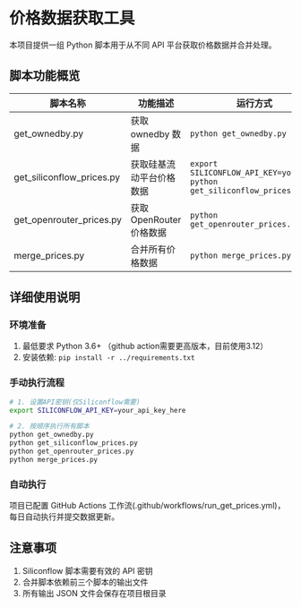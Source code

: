 # 价格数据获取工具

本项目提供一组 Python 脚本用于从不同 API 平台获取价格数据并合并处理。

## 脚本功能概览

| 脚本名称                  | 功能描述                 | 运行方式                                                                    | 输出文件                                           |
| ------------------------- | ------------------------ | --------------------------------------------------------------------------- | -------------------------------------------------- |
| get_ownedby.py            | 获取 ownedby 数据        | `python get_ownedby.py`                                                     | ownedby.json                                       |
| get_siliconflow_prices.py | 获取硅基流动平台价格数据 | `export SILICONFLOW_API_KEY=your_key`<br>`python get_siliconflow_prices.py` | siliconflow_prices.json<br>~~siliconflow_models.json~~ |
| get_openrouter_prices.py  | 获取 OpenRouter 价格数据 | `python get_openrouter_prices.py`                                           | openrouter_prices.json                             |
| merge_prices.py           | 合并所有价格数据         | `python merge_prices.py`                                                    | oneapi_prices.json<br>onehub_only_prices.json      |

## 详细使用说明

### 环境准备

1. 最低要求 Python 3.6+ （github action需要更高版本，目前使用3.12）
2. 安装依赖: `pip install -r ../requirements.txt`

### 手动执行流程

```bash
# 1. 设置API密钥(仅Siliconflow需要)
export SILICONFLOW_API_KEY=your_api_key_here

# 2. 按顺序执行所有脚本
python get_ownedby.py
python get_siliconflow_prices.py
python get_openrouter_prices.py
python merge_prices.py
```

### 自动执行

项目已配置 GitHub Actions 工作流(.github/workflows/run_get_prices.yml)，每日自动执行并提交数据更新。

## 注意事项

1. Siliconflow 脚本需要有效的 API 密钥
2. 合并脚本依赖前三个脚本的输出文件
3. 所有输出 JSON 文件会保存在项目根目录

